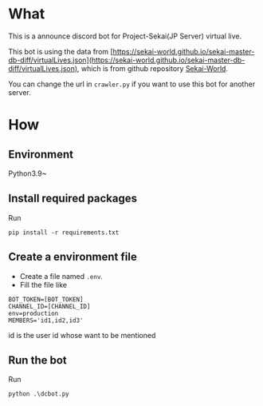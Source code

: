 # What
This is a announce discord bot for Project-Sekai(JP Server) virtual live.

This bot is using the data from [https://sekai-world.github.io/sekai-master-db-diff/virtualLives.json](https://sekai-world.github.io/sekai-master-db-diff/virtualLives.json), which is from github repository [Sekai-World](https://github.com/orgs/Sekai-World/repositories).

You can change the url in `crawler.py` if you want to use this bot for another server.

# How
## Environment
Python3.9~

## Install required packages

Run 
```shell
pip install -r requirements.txt
```

## Create a environment file

- Create a file named `.env`.
- Fill the file like 
```
BOT_TOKEN=[BOT_TOKEN]
CHANNEL_ID=[CHANNEL_ID]
env=production
MEMBERS='id1,id2,id3'
```
id is the user id whose want to be mentioned

## Run the bot
Run
```shell
python .\dcbot.py
```
